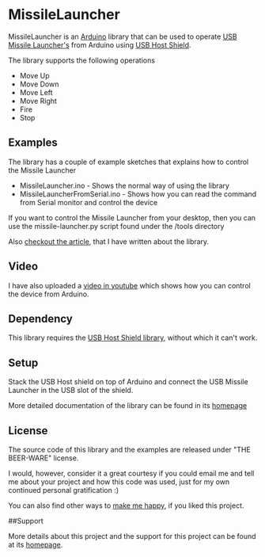 # MissileLauncher

MissileLauncher is an [Arduino](http://arduino.cc) library that can be used to operate [USB Missile Launcher's](http://www.thinkgeek.com/geektoys/warfare/8a0f/) from Arduino using [USB Host Shield](http://www.circuitsathome.com/products-page/arduino-shields/usb-host-shield-2-0-for-arduino/).

The library supports the following operations

*   Move Up
*   Move Down
*   Move Left
*   Move Right
*   Fire
*   Stop

## Examples

The library has a couple of example sketches that explains how to control the Missile Launcher

*   MissileLauncher.ino - Shows the normal way of using the library
*   MissileLauncherFromSerial.ino - Shows how you can read the command from Serial monitor and control the device

If you want to control the Missile Launcher from your desktop, then you can use the missile-launcher.py script found under the /tools directory

Also [checkout the article](http://hardwarefun.com/tutorials/controlling-usb-missile-launchers-using-arduino), that I have written about the library.

## Video

I have also uploaded a [video in youtube](http://youtu.be/hxFvpzAR4OI) which shows how you can control the device from Arduino.

## Dependency

This library requires the [USB Host Shield library](https://github.com/felis/USB_Host_Shield_2.0), without which it can't work.

## Setup

Stack the USB Host shield on top of Arduino and connect the USB Missile Launcher in the USB slot of the shield. 

More detailed documentation of the library can be found in its [homepage](http://hardwarefun.com/projects/missile-launcher)

## License

The source code of this library and the examples are released under "THE BEER-WARE" license.

I would, however, consider it a great courtesy if you could email me and tell me about your project and how this code was used, just for my own continued personal gratification :)

You can also find other ways to [make me happy](http://sudarmuthu.com/if-you-wanna-thank-me), if you liked this project.

##Support 

More details about this project and the support for this project can be found at its [homepage](http://hardwarefun.com/projects/missile-launcher).
